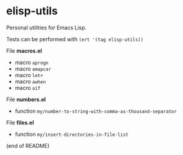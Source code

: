 # elisp-utils

Personal utilities for Emacs Lisp.

Tests can be performed with `(ert '(tag elisp-utils))`

File **macros.el**  
   - macro `aprogn`  
   - macro `amapcar`  
   - macro `let+`  
   - macro `awhen`  
   - macro `aif`
   
File **numbers.el**  
   - function `my/number-to-string-with-comma-as-thousand-separator`

File **files.el**  
   - function `my/insert-directories-in-file-list`

(end of README)
